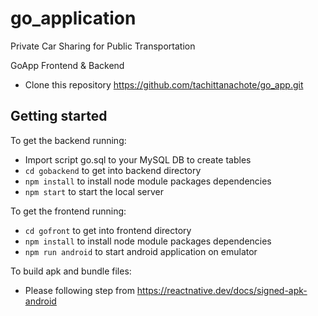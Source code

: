 # go_application

Private Car Sharing for Public Transportation

GoApp Frontend &amp; Backend 

- Clone this repository https://github.com/tachittanachote/go_app.git

## Getting started
To get the backend running:
- Import script go.sql to your MySQL DB to create tables
- `cd gobackend` to get into backend directory
- `npm install` to install node module packages dependencies
- `npm start` to start the local server

To get the frontend running:
- `cd gofront` to get into frontend directory
- `npm install` to install node module packages dependencies
- `npm run android` to start android application on emulator

To build apk and bundle files:
- Please following step from https://reactnative.dev/docs/signed-apk-android
